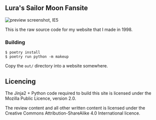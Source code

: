 ## Lura's Sailor Moon Fansite

![preview screenshot, IE5](https://i.imgur.com/zzibWpw.png)

This is the raw source code for my website that I made in 1998.

### Building

```fish
$ poetry install
$ poetry run python -m makeup
```

Copy the ``out/`` directory into a website somewhere.

## Licencing

The Jinja2 + Python code required to build this site is licensed under the Mozilla Public Licence,
version 2.0.

The review content and all other written content is licensed under the Creative Commons 
Attribution-ShareAlike 4.0 International licence.